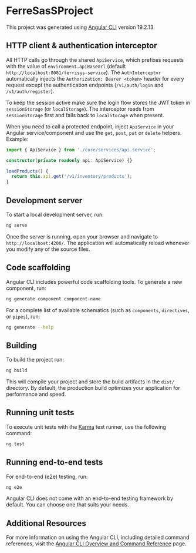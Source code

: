 # FerreSasSProject

This project was generated using [Angular CLI](https://github.com/angular/angular-cli) version 19.2.13.

## HTTP client & authentication interceptor

All HTTP calls go through the shared `ApiService`, which prefixes requests with the value of `environment.apiBaseUrl` (default `http://localhost:8081/ferrisys-service`). The `AuthInterceptor` automatically injects the `Authorization: Bearer <token>` header for every request except the authentication endpoints (`/v1/auth/login` and `/v1/auth/register`).

To keep the session active make sure the login flow stores the JWT token in `sessionStorage` (or `localStorage`). The interceptor reads from `sessionStorage` first and falls back to `localStorage` when present.

When you need to call a protected endpoint, inject `ApiService` in your Angular service/component and use the `get`, `post`, `put` or `delete` helpers. Example:

```ts
import { ApiService } from './core/services/api.service';

constructor(private readonly api: ApiService) {}

loadProducts() {
  return this.api.get('/v1/inventory/products');
}
```

## Development server

To start a local development server, run:

```bash
ng serve
```

Once the server is running, open your browser and navigate to `http://localhost:4200/`. The application will automatically reload whenever you modify any of the source files.

## Code scaffolding

Angular CLI includes powerful code scaffolding tools. To generate a new component, run:

```bash
ng generate component component-name
```

For a complete list of available schematics (such as `components`, `directives`, or `pipes`), run:

```bash
ng generate --help
```

## Building

To build the project run:

```bash
ng build
```

This will compile your project and store the build artifacts in the `dist/` directory. By default, the production build optimizes your application for performance and speed.

## Running unit tests

To execute unit tests with the [Karma](https://karma-runner.github.io) test runner, use the following command:

```bash
ng test
```

## Running end-to-end tests

For end-to-end (e2e) testing, run:

```bash
ng e2e
```

Angular CLI does not come with an end-to-end testing framework by default. You can choose one that suits your needs.

## Additional Resources

For more information on using the Angular CLI, including detailed command references, visit the [Angular CLI Overview and Command Reference](https://angular.dev/tools/cli) page.
